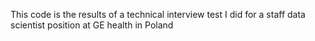 This code is the results of a technical interview test I did for a staff data scientist position at GE health in Poland
